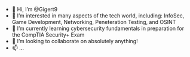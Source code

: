 - 👋 Hi, I’m @Gigert9
- 👀 I’m interested in many aspects of the tech world, including: InfoSec, Game Development, Networking, Peneteration Testing, and OSINT
- 🌱 I’m currently learning cybersecurity fundamentals in preparation for the CompTIA Security+ Exam
- 💞️ I’m looking to collaborate on absolutely anything!
- 📫 ...

<!---
Gigert9/Gigert9 is a ✨ special ✨ repository because its `README.md` (this file) appears on your GitHub profile.
You can click the Preview link to take a look at your changes.
--->
